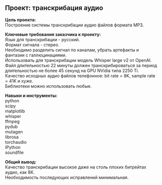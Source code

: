 ## Проект: транскрибация аудио
**Цель проекта:**  
Построение системы транскрибации аудио файлов формата MP3. 

**Ключевые требования заказчика к проекту:**  
Язык для транскрибации - русский.  
Формат сигнала - стерео.  
Необходимо разделить сигнал по каналам, убрать артефакты и фантазии с галлюцинациями.  
Использовать для транскрибации модель Whisper large v2 от OpenAI.  
Файл длительностью 22 минуты должен транскрибироваться за период длительностью не более 45 секунд на GPU NVidia типа 2250 Ti.  
Качество исходных аудио файлов телефонное: bit rate = 8K, sample rate = 41K и хуже.  
Библиотеки можно использовать любые.  

**Навыки и инструменты:**  
python  
scipy  
matplotlib  
whisper  
ffmpeg  
pydub  
mutagen  
librosa  
torchaudio  
IPython  
soundfile  

**Общий вывод:**  
Качество транскрибации высокое даже на столь плохих битрейтах аудио, как 8К.  
Необходимость последующих исправлений минимальная.

